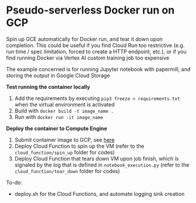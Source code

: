 # Pseudo-serverless Docker run on GCP
Spin up GCE automatically for Docker run, and tear it down upon completion. This could be useful if you find Cloud Run too restrictive (e.g. run time / spec limitation, forced to create a HTTP endpoint, etc.), or if you find running Docker via Vertex AI custom training job too expensive

The example concerned is for running Jupyter notebook with papermill, and storing the output in Google Cloud Storage

<b>Test running the container locally</b>
1. Add the requirements by executing ```pip3 freeze > requirements.txt``` when the virtual environment is activated
2. Build with ```docker build -t image_name .```
3. Run with ```docker run -it image_name```

<b>Deploy the container to Compute Engine</b>
1. Submit container image to GCP, see <a href="https://cloud.google.com/build/docs/building/build-containers#use-dockerfile">here</a>
2. Deploy Cloud Function to spin up the VM (refer to the ```cloud_function/spin_up``` folder for codes)
3. Deploy Cloud Function that tears down VM upon job finish, which is signaled by the log that is defined in ```notebook_execution.py``` (refer to the ```cloud_function/tear_down``` folder for codes)

To-do:
- deploy.sh for the Cloud Functions, and automate logging sink creation
